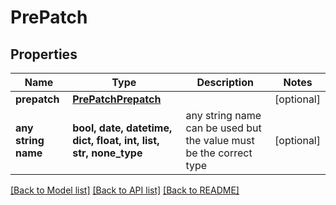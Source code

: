 # PrePatch


## Properties
Name | Type | Description | Notes
------------ | ------------- | ------------- | -------------
**prepatch** | [**PrePatchPrepatch**](PrePatchPrepatch.md) |  | [optional] 
**any string name** | **bool, date, datetime, dict, float, int, list, str, none_type** | any string name can be used but the value must be the correct type | [optional]

[[Back to Model list]](../README.md#documentation-for-models) [[Back to API list]](../README.md#documentation-for-api-endpoints) [[Back to README]](../README.md)


